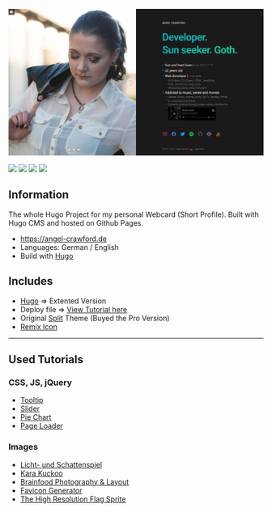 ![Screenshot](static/screenshot.jpg)

![](https://img.shields.io/badge/Platform-Windows-blue) ![](https://img.shields.io/badge/Editor-Atom-green) ![](https://img.shields.io/badge/Editor-Visual_Studio_Code-green) ![](https://img.shields.io/badge/Image_Edit-Gimp-purple)

## Information
The whole Hugo Project for my personal Webcard (Short Profile).
Built with Hugo CMS and hosted on Github Pages.

* https://angel-crawford.de
* Languages: German / English
* Build with [Hugo](https://gohugo.io)

## Includes
* [Hugo](https://gohugo.io) => Extented Version
* Deploy file => [View Tutorial here](https://gist.github.com/AngelCrawford/06dbd50beee9f96064b8dc1d71dfa120)
* Original [Split](https://github.com/AngelCrawford/profilecard/tree/master/themes/hugo-split-theme) Theme (Buyed the Pro Version)
* [Remix Icon](https://remixicon.com)

---

## Used Tutorials
### CSS, JS, jQuery
* [Tooltip](https://codepen.io/redouglas/pen/yyyXjm)
* [Slider](https://codepen.io/geekwen/pen/QNxymm)
* [Pie Chart](https://codepen.io/ejsado/pen/cLrlm)
* [Page Loader](https://github.com/aarmea/mfw-singlepage)

### Images
* [Licht- und Schattenspiel](https://www.facebook.com/lichtundschattenspiel)
* [Kara Kuckoo](https://www.facebook.com/KaraKuckoo)
* [Brainfood Photography & Layout](https://www.facebook.com/BrainfoodPhotographyDesign)
* [Favicon Generator](https://realfavicongenerator.net)
* [The High Resolution Flag Sprite](https://www.freakflagsprite.com)
